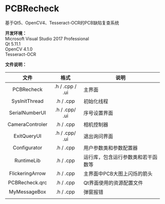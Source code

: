 # PCBRecheck  

基于Qt5、OpenCV4、Tesseract-OCR的PCB缺陷复查系统

**开发环境：**  
Microsoft Visual Studio 2017 Professional  
Qt 5.11.1  
OpenCV 4.1.0  
Tesseract-OCR  

**文件说明：**  

| 文件 | 格式 | 说明 |
|:----: | :----: | ------ |
| PCBRecheck | .h / .cpp / .ui | 主界面 |
| SysInitThread | .h / .cpp | 初始化线程 |
| SerialNumberUI | .h / .cpp/ .ui | 序号设置界面 |
| CameraControler | .h / .cpp | 相机控制器 |
| ExitQueryUI | .h / .cpp/ .ui | 退出询问界面 |
| Configurator | .h / .cpp | 用户参数类和参数配置器 |
| RuntimeLib | .h / .cpp | 运行库，包含运行参数类和若干函数等 |
| FlickeringArrow | .h / .cpp | 主界面中PCB大图上闪烁的箭头 |
| PCBRecheck.qrc | .h / .cpp | Qt界面使用的资源配置文件 |
| MyMessageBox | .h / .cpp | 弹窗报错 |
|  |  |  |

